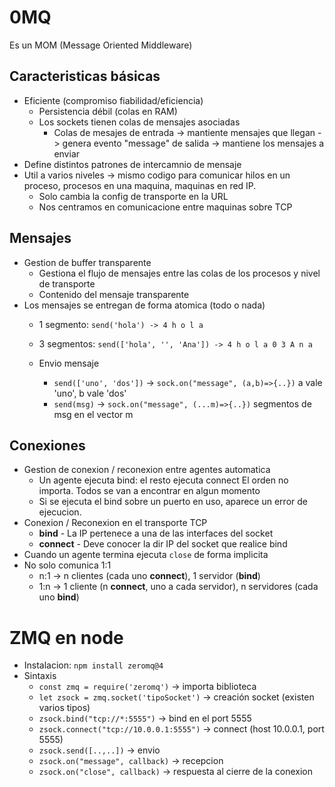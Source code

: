 # 0MQ
Es un MOM (Message Oriented Middleware)

## Caracteristicas básicas
- Eficiente (compromiso fiabilidad/eficiencia)
    - Persistencia débil (colas en RAM)
    - Los sockets tienen colas de mensajes asociadas
        - Colas de mesajes 
        de entrada -> mantiente mensajes que llegan -> genera evento "message"
        de salida -> mantiene los mensajes a enviar
- Define distintos patrones de intercamnio de mensaje
- Util a varios niveles -> mismo codigo para comunicar hilos en un proceso, procesos en una maquina, maquinas en red IP.
    - Solo cambia la config de transporte en la URL
    - Nos centramos en comunicacione entre maquinas sobre TCP

## Mensajes
- Gestion de buffer transparente
    - Gestiona el flujo de mensajes entre las colas de los procesos y nivel de transporte
    - Contenido del mensaje transparente
- Los mensajes se entregan de forma atomica (todo o nada)
    - 1 segmento: `send('hola') -> 4 h o l a`
    - 3 segmentos: `send(['hola', '', 'Ana']) -> 4 h o l a 0 3 A n a`

    - Envio mensaje
        - `send(['uno', 'dos'])` -> `sock.on("message", (a,b)=>{..})` a vale 'uno', b vale 'dos'
        - `send(msg)` -> `sock.on("message", (...m)=>{..})` segmentos de msg en el vector m

## Conexiones
- Gestion de conexion / reconexion entre agentes automatica
    - Un agente ejecuta bind: el resto ejecuta connect
        El orden no importa. Todos se van a encontrar en algun momento
    - Si se ejecuta el bind sobre un puerto en uso, aparece un error de ejecucion.
- Conexion / Reconexion en el transporte TCP
    - **bind** - La IP pertenece a una de las interfaces del socket
    - **connect** - Deve conocer la dir IP del socket que realice bind
- Cuando un agente termina ejecuta `close` de forma implicita
- No solo comunica 1:1
    - n:1 -> n clientes (cada uno **connect**), 1 servidor (**bind**)
    - 1:n -> 1 cliente (n **connect**, uno a cada servidor), n servidores (cada uno **bind**)

# ZMQ en node
- Instalacion: `npm install zeromq@4`
- Sintaxis
    - `const zmq = require('zeromq')` -> importa biblioteca
    - `let zsock = zmq.socket('tipoSocket')` -> creación socket (existen varios tipos)
    - `zsock.bind("tcp://*:5555")` -> bind en el port 5555
    - `zsock.connect("tcp://10.0.0.1:5555")` -> connect (host 10.0.0.1, port 5555)
    - `zsock.send([..,..])` -> envio
    - `zsock.on("message", callback)` -> recepcion
    - `zsock.on("close", callback)` -> respuesta al cierre de la conexion
